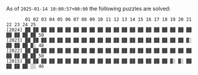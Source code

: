 <!--; export this_file=$(readlink -f $0); export script_lines=54; sed -n 2,${script_lines}p $this_file | sh; exit
this_dir=$(dirname $this_file)
tmp_file=$(mktemp $this_file.XXXXX)
head -n $((script_lines + 1)) $this_file > $tmp_file
printf "As of \`$(date --rfc-3339=seconds --utc)\` the following puzzles are solved:\n\`\`\`\n" >> $tmp_file
find $this_dir -type f -name puzzle.out | gawk '
BEGIN {
  FS = "/"
  PROCINFO["sorted_in"] = "@ind_str_desc"
  solved_char = "▓"
  unsolved_char = "░"
}
{
  year = int($(NF - 3))
  if (match($(NF - 1), "([0-2][0-9]).+([12])|(25)", m) != 0) {
    if (m[3] == "25") {
      day = 25
      part = 1
    } else {
      day = int(m[1])
      part = int(m[2])
    }
    part_solved[year, day, part] = 1
    year_solved[year] += 1
  } else {
    print "Unexpected filename " $0 > "/dev/stderr"
  }
}
END {
  printf("%6s", "")
  for (i = 1; i <= 25; ++i) printf(" %02d", i)
  printf("\n")
  for (year in year_solved) {
    printf("[%04d] ", year)
    for (day = 1; day <= 25; ++day) {
      for (part = 1; part <= 2; ++part) {
        if (day == 25 && part == 2 && year_solved[year] == 49) {
          part_solved[year, 25, 2] = 1
          year_solved[year] += 1
        }
        if (part_solved[year, day, part]) {
          printf(solved_char)
        } else {
          printf(unsolved_char)
        }
      }
      printf(" ")
    }
    printf("%02d\n", year_solved[year])
  }
}
' >> $tmp_file
tail -n 1 $this_file >> $tmp_file
mv $tmp_file $this_file
-->
As of `2025-01-14 10:00:57+00:00` the following puzzles are solved:
```
       01 02 03 04 05 06 07 08 09 10 11 12 13 14 15 16 17 18 19 20 21 22 23 24 25
[2024] ▓▓ ▓▓ ▓▓ ▓▓ ▓▓ ▓▓ ▓▓ ▓▓ ▓▓ ▓▓ ▓▓ ▓▓ ▓▓ ▓▓ ▓▓ ▓▓ ▓▓ ▓▓ ▓▓ ▓▓ ▓▓ ▓▓ ▓▓ ▓▓ ▓▓ 50
[2023] ▓▓ ▓▓ ▓▓ ▓▓ ▓▓ ▓▓ ▓▓ ▓▓ ▓▓ ▓▓ ▓▓ ▓▓ ▓▓ ▓▓ ▓▓ ▓▓ ▓▓ ▓▓ ▓▓ ▓▓ ▓░ ▓▓ ▓▓ ▓▓ ▓░ 48
[2022] ▓▓ ▓▓ ▓▓ ▓▓ ▓▓ ▓▓ ▓▓ ▓▓ ▓▓ ▓▓ ▓▓ ▓▓ ▓▓ ▓▓ ▓▓ ▓▓ ▓▓ ▓▓ ▓▓ ▓▓ ▓▓ ▓▓ ▓▓ ▓▓ ▓▓ 50
[2015] ▓▓ ▓▓ ▓▓ ▓▓ ▓▓ ▓▓ ▓▓ ▓▓ ▓▓ ▓▓ ▓▓ ▓▓ ▓▓ ▓▓ ▓▓ ▓▓ ▓▓ ▓▓ ▓░ ▓░ ▓▓ ▓▓ ▓▓ ▓▓ ░░ 46
```
